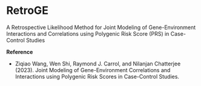 # RetroGE
A Retrospective Likelihood Method for Joint Modeling of Gene-Environment Interactions and Correlations using Polygenic Risk Score (PRS) in Case-Control Studies


**Reference**

* Ziqiao Wang, Wen Shi, Raymond J. Carrol, and Nilanjan Chatterjee (2023). Joint Modeling of Gene-Environment Correlations and Interactions
using Polygenic Risk Scores in Case-Control Studies.

